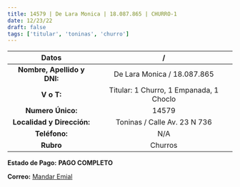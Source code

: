 ```yaml
---
title: 14579 | De Lara Monica | 18.087.865 | CHURRO-1
date: 12/23/22
draft: false
tags: ['titular', 'toninas', 'churro']
---
```


|          **Datos**          |                    /                    |
|:---------------------------:|:---------------------------------------:|
| **Nombre, Apellido y DNI:** |       De Lara Monica / 18.087.865       |
|          **V o T:**         | Titular: 1 Churro, 1 Empanada, 1 Choclo |
|      **Numero Único:**      |                  14579                  |
|  **Localidad y Dirección:** |       Toninas / Calle Av. 23 N 736      |
|        **Teléfono:**        |                   N/A                   |
|          **Rubro**          |                 Churros                 |

**Estado de Pago:** **PAGO COMPLETO**

**Correo:** [Mandar Emial](mailto:mon.c233@hotmail.com)
